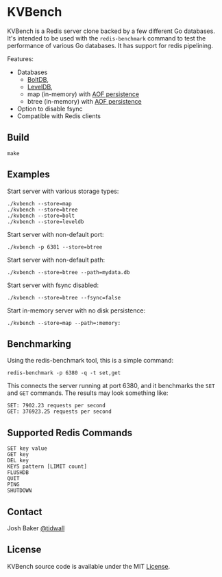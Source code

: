 # KVBench

KVBench is a Redis server clone backed by a few different Go databases. 
It's intended to be used with the `redis-benchmark` command to test the performance of various Go databases.
It has support for redis pipelining.

Features:

- Databases
  - [BoltDB](https://github.com/boltdb/bolt),
  - [LevelDB](https://github.com/syndtr/goleveldb),
  - map (in-memory) with [AOF persistence](https://redis.io/topics/persistence)
  - btree (in-memory) with [AOF persistence](https://redis.io/topics/persistence)
- Option to disable fsync
- Compatible with Redis clients


## Build

```
make
```

## Examples

Start server with various storage types:

```
./kvbench --store=map
./kvbench --store=btree
./kvbench --store=bolt
./kvbench --store=leveldb
```

Start server with non-default port:
```
./kvbench -p 6381 --store=btree
```


Start server with non-default path:
```
./kvbench --store=btree --path=mydata.db
```


Start server with fsync disabled:
```
./kvbench --store=btree --fsync=false
```

Start in-memory server with no disk persistence:
```
./kvbench --store=map --path=:memory:
```


## Benchmarking

Using the redis-benchmark tool, this is a simple command:

```
redis-benchmark -p 6380 -q -t set,get
```

This connects the server running at port 6380, and it benchmarks the `SET` and `GET` commands.
The results may look something like:

```
SET: 7902.23 requests per second
GET: 376923.25 requests per second
```

## Supported Redis Commands

```
SET key value
GET key
DEL key
KEYS pattern [LIMIT count]
FLUSHDB
QUIT
PING
SHUTDOWN
```

## Contact
Josh Baker [@tidwall](http://twitter.com/tidwall)

## License

KVBench source code is available under the MIT [License](/LICENSE).


